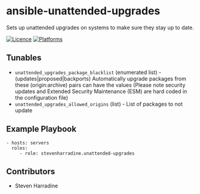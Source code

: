 # ansible-unattended-upgrades

Sets up unattended upgrades on systems to make sure they stay up to date.

[![Licence](https://img.shields.io/badge/Licence-MIT-blue.svg)](https://opensource.org/licenses/MIT)
[![Platforms](http://img.shields.io/badge/platforms-ubuntu-lightgrey.svg?style=flat)](#)

Tunables
--------
* `unattended_upgrades_package_blacklist` (enumerated list) - (updates|proposed|backports) Automatically upgrade packages from these (origin:archive) pairs can have the values (Please note security updates and Extended Security Maintenance (ESM) are hard coded in the configuration file)
* `unattended_upgrades_allowed_origins` (list) - List of packages to not update 

Example Playbook
----------------
    - hosts: servers
      roles:
         - role: stevenharradine.unattended-upgrades


Contributors
------------
* Steven Harradine
